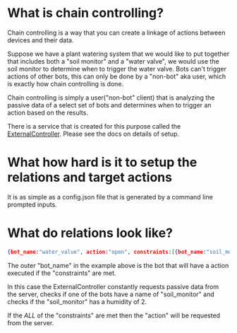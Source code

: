 # What is chain controlling?

Chain controlling is a way that you can create a linkage of actions between devices and their data.

Suppose we have a plant watering system that we would like to put together that includes both a "soil monitor" and a "water valve", 
we would use the soil monitor to determine when to trigger the water valve. Bots can't trigger actions of other bots, this can only be done
by a "non-bot" aka user, which is exactly how chain controlling is done. 

Chain controlling is simply a user("non-bot" client) that is 
analyzing the passive data of a select set of bots and determines when to trigger an action based on the results.

There is a service that is created for this purpose called the [ExternalController](https://github.com/House-of-IoT/ExternalController).
Please see the docs on details of setup.

# What how hard is it to setup the relations and target actions
It is as simple as a config.json file that is generated by a command line prompted inputs.

# What do relations look like?

```json
{bot_name:"water_value", action:"open", constraints:[{bot_name:"soil_monitor",humidity:2}] }

```

The outer "bot_name" in the example above is the bot that will have a action executed if the "constraints" are met.

In this case the ExternalController constantly requests passive data from the server, checks if one of the bots have a name 
of "soil_monitor" and checks if the "soil_monitor" has a humidity of 2.


If the *ALL* of the "constraints" are met then the "action" will be requested from the server.

